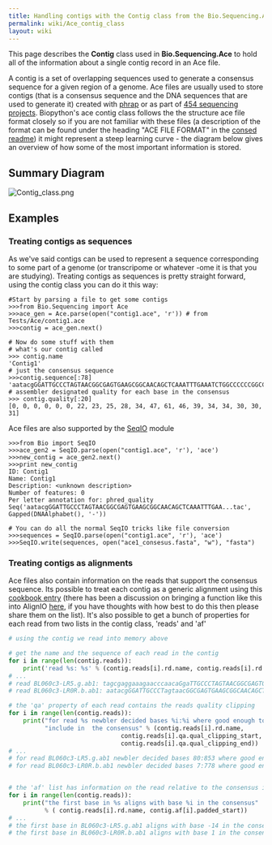 ```yaml
---
title: Handling contigs with the Contig class from the Bio.Sequencing.Ace module.
permalink: wiki/Ace_contig_class
layout: wiki
---
```


This page describes the **Contig** class used in **Bio.Sequencing.Ace**
to hold all of the information about a single contig record in an Ace
file.

A contig is a set of overlapping sequences used to generate a consensus
sequence for a given region of a genome. Ace files are usually used to
store contigs (that is a consensus sequence and the DNA sequences that
are used to generate it) created with
[phrap](http://www.phrap.org/phredphrapconsed.html) or as part of [454
sequencing projects](http://en.wikipedia.org/wiki/454_Life_Sciences).
Biopython's ace contig class follows the the structure ace file format
closely so if you are not familiar with these files (a description of
the format can be found under the heading "ACE FILE FORMAT" in the
[consed
readme](http://bozeman.mbt.washington.edu/consed/distributions/README.14.0.txt))
it might represent a steep learning curve - the diagram below gives an
overview of how some of the most important information is stored.

Summary Diagram
---------------

![](Contig_class.png "Contig_class.png")

Examples
--------

### Treating contigs as sequences

As we've said contigs can be used to represent a sequence corresponding
to some part of a genome (or transcripome or whatever -ome it is that
you are studying). Treating contigs as sequences is pretty straight
forward, using the contig class you can do it this way:

``` pycon
#Start by parsing a file to get some contigs
>>>from Bio.Sequencing import Ace
>>>ace_gen = Ace.parse(open("contig1.ace", 'r')) # from Tests/Ace/contig1.ace
>>>contig = ace_gen.next()

# Now do some stuff with them
# what's our contig called
>>> contig.name
'Contig1'
# just the consensus sequence
>>>contig.sequence[:78]
'aatacgGGATTGCCCTAGTAACGGCGAGTGAAGCGGCAACAGCTCAAATTTGAAATCTGGCCCCCCGGCCCGAGTTGT'
# assembler designated quality for each base in the consensus
>>> contig.quality[:20]
[0, 0, 0, 0, 0, 0, 22, 23, 25, 28, 34, 47, 61, 46, 39, 34, 34, 30, 30, 31]
```

Ace files are also supported by the [SeqIO](SeqIO "wikilink") module

``` pycon
>>>from Bio import SeqIO
>>>ace_gen2 = SeqIO.parse(open("contig1.ace", 'r'), 'ace')
>>>new_contig = ace_gen2.next()
>>>print new_contig
ID: Contig1
Name: Contig1
Description: <unknown description>
Number of features: 0
Per letter annotation for: phred_quality
Seq('aatacgGGATTGCCCTAGTAACGGCGAGTGAAGCGGCAACAGCTCAAATTTGAA...tac', Gapped(DNAAlphabet(), '-'))

# You can do all the normal SeqIO tricks like file conversion
>>>sequences = SeqIO.parse(open("contig1.ace", 'r'), 'ace')
>>>SeqIO.write(sequences, open("ace1_consesus.fasta", "w"), "fasta")
```

### Treating contigs as alignments

Ace files also contain information on the reads that support the
consensus sequence. Its possible to treat each contig as a generic
alignment using this [cookbook
entry](ACE_contig_to_alignment "wikilink") (there has been a discussion
on bringing a function like this into AlignIO
[here](http://lists.open-bio.org/pipermail/biopython-dev/2009-June/006320.html),
if you have thoughts with how best to do this then please share them on
the list). It's also possible to get a bunch of properties for each read
from two lists in the contig class, 'reads' and 'af'

``` python
# using the contig we read into memory above

# get the name and the sequence of each read in the contig
for i in range(len(contig.reads)):
    print('read %s: %s' % (contig.reads[i].rd.name, contig.reads[i].rd.sequence[:50]))
# ...
# read BL060c3-LR5.g.ab1: tagcgaggaaagaacccaacaGgaTTGCCCTAGTAACGGCGAGTGAAGCG
# read BL060c3-LR0R.b.ab1: aatacgGGATTGCCCTagtaacGGCGAGTGAAGCGGCAACAGCTCAAATT

# the 'qa' property of each read contains the reads quality clipping
for i in range(len(contig.reads)):
    print("for read %s newbler decided bases %i:%i where good enough to "
          "include in  the consensus" % (contig.reads[i].rd.name,
                               contig.reads[i].qa.qual_clipping_start,
                               contig.reads[i].qa.qual_clipping_end))
# ...
# for read BL060c3-LR5.g.ab1 newbler decided bases 80:853 where good enough to  include in  the consensus
# for read BL060c3-LR0R.b.ab1 newbler decided bases 7:778 where good enough to  include in  the consensus


# the 'af' list has information on the read relative to the consensus it supports
for i in range(len(contig.reads)):
    print("the first base in %s aligns with base %i in the consensus"
          % ( contig.reads[i].rd.name, contig.af[i].padded_start))
# ...
# the first base in BL060c3-LR5.g.ab1 aligns with base -14 in the consensus
# the first base in BL060c3-LR0R.b.ab1 aligns with base 1 in the consensus
```
